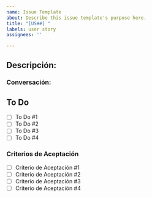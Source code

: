 ```yaml
---
name: Issue Template
about: Describe this issue template's purpose here.
title: "[US##] "
labels: user story
assignees: ''

---
```


## Descripción: 

### Conversación:
  
## To Do
* [ ]  To Do #1
* [ ]  To Do #2
* [ ]  To Do #3
* [ ]  To Do #4

### Criterios de Aceptación  
* [ ]  Criterio de Aceptación #1
* [ ]  Criterio de Aceptación #2
* [ ]  Criterio de Aceptación #3
* [ ]  Criterio de Aceptación #4
